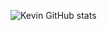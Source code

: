 








![Kevin GitHub stats](https://github-readme-stats.vercel.app/api?username=XKevin333&show_icons=true&theme=gruvbox)
